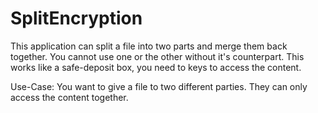 # SplitEncryption
This application can split a file into two parts and merge them back together. You cannot use one or the other without it's counterpart.
This works like a safe-deposit box, you need to keys to access the content.

Use-Case: You want to give a file to two different parties. They can only access the content together.
